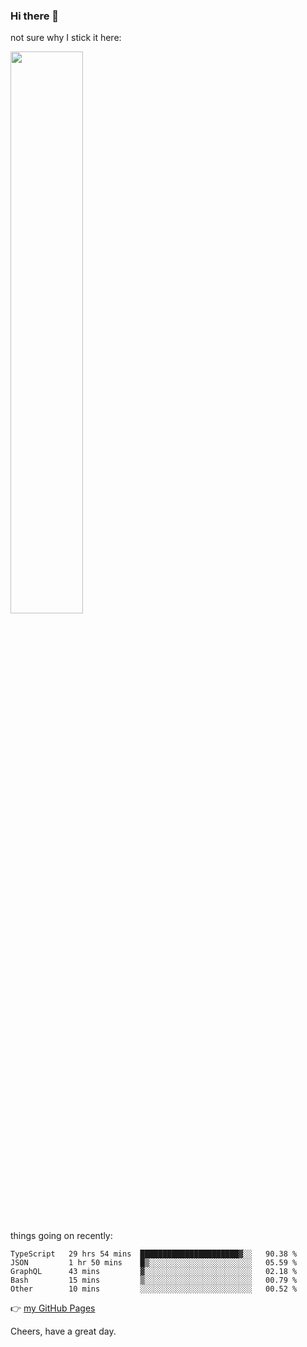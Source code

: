 ### Hi there 👋

not sure why I stick it here:

[<img width="48%" src="https://github-readme-stats.vercel.app/api?username=ykzhukian&show_icons=true&theme=dracula">](https://github.com/anuraghazra/github-readme-stats)


things going on recently:

<!--START_SECTION:waka-->

```text
TypeScript   29 hrs 54 mins  ██████████████████████▓░░   90.38 %
JSON         1 hr 50 mins    █▒░░░░░░░░░░░░░░░░░░░░░░░   05.59 %
GraphQL      43 mins         ▓░░░░░░░░░░░░░░░░░░░░░░░░   02.18 %
Bash         15 mins         ▒░░░░░░░░░░░░░░░░░░░░░░░░   00.79 %
Other        10 mins         ░░░░░░░░░░░░░░░░░░░░░░░░░   00.52 %
```

<!--END_SECTION:waka-->

👉 [my GitHub Pages](https://ykzhukian.github.io)

Cheers, have a great day.

